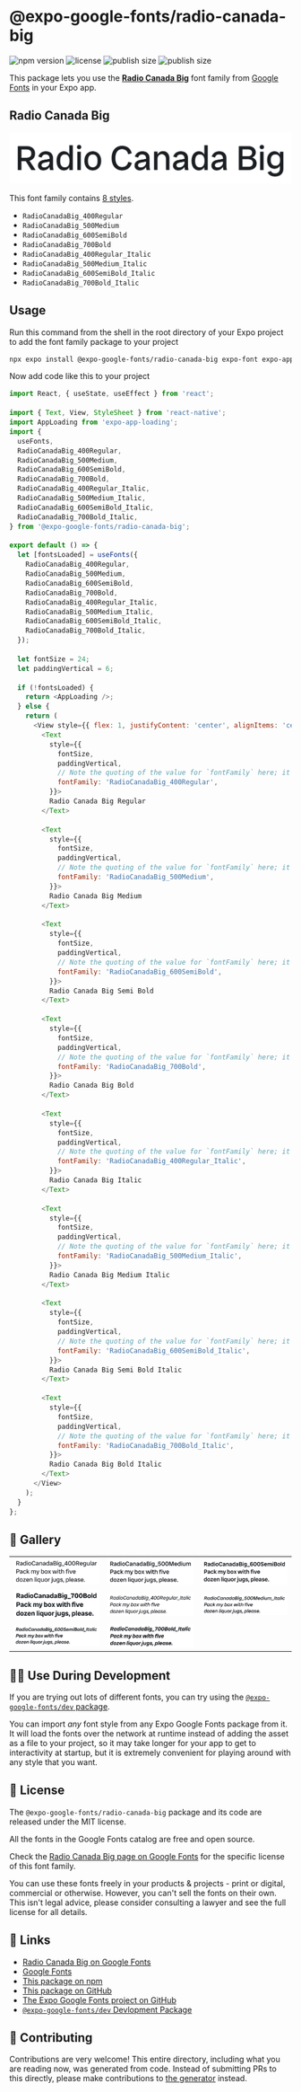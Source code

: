 # @expo-google-fonts/radio-canada-big

![npm version](https://flat.badgen.net/npm/v/@expo-google-fonts/radio-canada-big)
![license](https://flat.badgen.net/github/license/expo/google-fonts)
![publish size](https://flat.badgen.net/packagephobia/install/@expo-google-fonts/radio-canada-big)
![publish size](https://flat.badgen.net/packagephobia/publish/@expo-google-fonts/radio-canada-big)

This package lets you use the [**Radio Canada Big**](https://fonts.google.com/specimen/Radio+Canada+Big) font family from [Google Fonts](https://fonts.google.com/) in your Expo app.

## Radio Canada Big

![Radio Canada Big](./font-family.png)

This font family contains [8 styles](#-gallery).

- `RadioCanadaBig_400Regular`
- `RadioCanadaBig_500Medium`
- `RadioCanadaBig_600SemiBold`
- `RadioCanadaBig_700Bold`
- `RadioCanadaBig_400Regular_Italic`
- `RadioCanadaBig_500Medium_Italic`
- `RadioCanadaBig_600SemiBold_Italic`
- `RadioCanadaBig_700Bold_Italic`

## Usage

Run this command from the shell in the root directory of your Expo project to add the font family package to your project
```sh
npx expo install @expo-google-fonts/radio-canada-big expo-font expo-app-loading
```

Now add code like this to your project
```js
import React, { useState, useEffect } from 'react';

import { Text, View, StyleSheet } from 'react-native';
import AppLoading from 'expo-app-loading';
import {
  useFonts,
  RadioCanadaBig_400Regular,
  RadioCanadaBig_500Medium,
  RadioCanadaBig_600SemiBold,
  RadioCanadaBig_700Bold,
  RadioCanadaBig_400Regular_Italic,
  RadioCanadaBig_500Medium_Italic,
  RadioCanadaBig_600SemiBold_Italic,
  RadioCanadaBig_700Bold_Italic,
} from '@expo-google-fonts/radio-canada-big';

export default () => {
  let [fontsLoaded] = useFonts({
    RadioCanadaBig_400Regular,
    RadioCanadaBig_500Medium,
    RadioCanadaBig_600SemiBold,
    RadioCanadaBig_700Bold,
    RadioCanadaBig_400Regular_Italic,
    RadioCanadaBig_500Medium_Italic,
    RadioCanadaBig_600SemiBold_Italic,
    RadioCanadaBig_700Bold_Italic,
  });

  let fontSize = 24;
  let paddingVertical = 6;

  if (!fontsLoaded) {
    return <AppLoading />;
  } else {
    return (
      <View style={{ flex: 1, justifyContent: 'center', alignItems: 'center' }}>
        <Text
          style={{
            fontSize,
            paddingVertical,
            // Note the quoting of the value for `fontFamily` here; it expects a string!
            fontFamily: 'RadioCanadaBig_400Regular',
          }}>
          Radio Canada Big Regular
        </Text>

        <Text
          style={{
            fontSize,
            paddingVertical,
            // Note the quoting of the value for `fontFamily` here; it expects a string!
            fontFamily: 'RadioCanadaBig_500Medium',
          }}>
          Radio Canada Big Medium
        </Text>

        <Text
          style={{
            fontSize,
            paddingVertical,
            // Note the quoting of the value for `fontFamily` here; it expects a string!
            fontFamily: 'RadioCanadaBig_600SemiBold',
          }}>
          Radio Canada Big Semi Bold
        </Text>

        <Text
          style={{
            fontSize,
            paddingVertical,
            // Note the quoting of the value for `fontFamily` here; it expects a string!
            fontFamily: 'RadioCanadaBig_700Bold',
          }}>
          Radio Canada Big Bold
        </Text>

        <Text
          style={{
            fontSize,
            paddingVertical,
            // Note the quoting of the value for `fontFamily` here; it expects a string!
            fontFamily: 'RadioCanadaBig_400Regular_Italic',
          }}>
          Radio Canada Big Italic
        </Text>

        <Text
          style={{
            fontSize,
            paddingVertical,
            // Note the quoting of the value for `fontFamily` here; it expects a string!
            fontFamily: 'RadioCanadaBig_500Medium_Italic',
          }}>
          Radio Canada Big Medium Italic
        </Text>

        <Text
          style={{
            fontSize,
            paddingVertical,
            // Note the quoting of the value for `fontFamily` here; it expects a string!
            fontFamily: 'RadioCanadaBig_600SemiBold_Italic',
          }}>
          Radio Canada Big Semi Bold Italic
        </Text>

        <Text
          style={{
            fontSize,
            paddingVertical,
            // Note the quoting of the value for `fontFamily` here; it expects a string!
            fontFamily: 'RadioCanadaBig_700Bold_Italic',
          }}>
          Radio Canada Big Bold Italic
        </Text>
      </View>
    );
  }
};

```

## 🔡 Gallery


||||
|-|-|-|
|![RadioCanadaBig_400Regular](./RadioCanadaBig_400Regular.ttf.png)|![RadioCanadaBig_500Medium](./RadioCanadaBig_500Medium.ttf.png)|![RadioCanadaBig_600SemiBold](./RadioCanadaBig_600SemiBold.ttf.png)||
|![RadioCanadaBig_700Bold](./RadioCanadaBig_700Bold.ttf.png)|![RadioCanadaBig_400Regular_Italic](./RadioCanadaBig_400Regular_Italic.ttf.png)|![RadioCanadaBig_500Medium_Italic](./RadioCanadaBig_500Medium_Italic.ttf.png)||
|![RadioCanadaBig_600SemiBold_Italic](./RadioCanadaBig_600SemiBold_Italic.ttf.png)|![RadioCanadaBig_700Bold_Italic](./RadioCanadaBig_700Bold_Italic.ttf.png)|||


## 👩‍💻 Use During Development

If you are trying out lots of different fonts, you can try using the [`@expo-google-fonts/dev` package](https://github.com/expo/google-fonts/tree/master/font-packages/dev#readme).

You can import *any* font style from any Expo Google Fonts package from it. It will load the fonts
over the network at runtime instead of adding the asset as a file to your project, so it may take longer
for your app to get to interactivity at startup, but it is extremely convenient
for playing around with any style that you want.

## 📖 License

The `@expo-google-fonts/radio-canada-big` package and its code are released under the MIT license.

All the fonts in the Google Fonts catalog are free and open source.

Check the [Radio Canada Big page on Google Fonts](https://fonts.google.com/specimen/Radio+Canada+Big) for the specific license of this font family.

You can use these fonts freely in your products & projects - print or digital, commercial or otherwise. However, you can't sell the fonts on their own. This isn't legal advice, please consider consulting a lawyer and see the full license for all details.

## 🔗 Links

- [Radio Canada Big on Google Fonts](https://fonts.google.com/specimen/Radio+Canada+Big)
- [Google Fonts](https://fonts.google.com/)
- [This package on npm](https://www.npmjs.com/package/@expo-google-fonts/radio-canada-big)
- [This package on GitHub](https://github.com/expo/google-fonts/tree/master/font-packages/radio-canada-big)
- [The Expo Google Fonts project on GitHub](https://github.com/expo/google-fonts)
- [`@expo-google-fonts/dev` Devlopment Package](https://github.com/expo/google-fonts/tree/master/font-packages/dev)

## 🤝 Contributing

Contributions are very welcome! This entire directory, including what you are reading now, was generated from code. Instead of submitting PRs to this directly, please make contributions to [the generator](https://github.com/expo/google-fonts/tree/master/packages/generator) instead.
